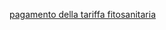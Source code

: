 [pagamento della tariffa fitosanitaria](https://serviziinrete.regione.umbria.it/Servizi/RicercaServizi?id_ente=1&id_dipartimento=12&nome_famiglia=Servizio%20Fitosanitario%20Regionale&form_id=Conferma_iscrizione)
